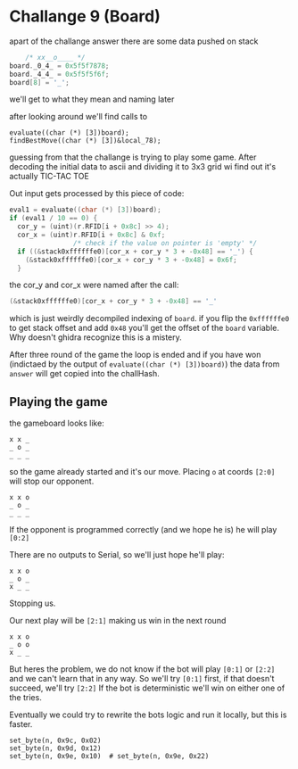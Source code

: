 # Challange 9 (Board)

apart of the challange answer there are some data pushed on stack
``` c
	/* xx__o____ */
board._0_4_ = 0x5f5f7878;
board._4_4_ = 0x5f5f5f6f;
board[8] = '_';
```
we'll get to what they mean and naming later

after looking around we'll find calls to 
```
evaluate((char (*) [3])board);
findBestMove((char (*) [3])&local_78);
```

guessing from that the challange is trying to play some game.
After decoding the initial data to ascii and dividing it to 3x3 grid wi find out it's actually TIC-TAC TOE

Out input gets processed by this piece of code:
```c
eval1 = evaluate((char (*) [3])board);
if (eval1 / 10 == 0) {
  cor_y = (uint)(r.RFID[i + 0x8c] >> 4);
  cor_x = (uint)r.RFID[i + 0x8c] & 0xf;
				/* check if the value on pointer is 'empty' */
  if ((&stack0xffffffe0)[cor_x + cor_y * 3 + -0x48] == '_') {
	(&stack0xffffffe0)[cor_x + cor_y * 3 + -0x48] = 0x6f;
  }
```
the cor_y and cor_x were named after the call: 
```c
(&stack0xffffffe0)[cor_x + cor_y * 3 + -0x48] == '_'
```

which is just weirdly decompiled indexing of `board`.
if you flip the `0xffffffe0` to get stack offset and add `0x48` you'll get the offset of the
`board` variable. Why doesn't ghidra recognize this is a mistery.


After three round of the game the loop is ended and if you have won (indictaed by the output of `evaluate((char (*) [3])board)`)
the data from `answer` will get copied into the challHash.

## Playing the game

the gameboard looks like:
```
x x _
_ o _
_ _ _
```
so the game already started and it's our move.
Placing `o` at coords `[2:0] ` will stop our opponent.
```
x x o
_ o _
_ _ _
```
If the opponent is programmed correctly (and we hope he is) he will play `[0:2]` 

There are no outputs to Serial, so we'll just hope he'll play:
```
x x o
_ o _
x _ _
```
Stopping us.

Our next play will be `[2:1]` making us win in the next round
```
x x o
_ o o
x _ _
```

But heres the problem, we do not know if the bot will play `[0:1]` or `[2:2]` and we can't learn that in any way.
So we'll try `[0:1]` first, if that doesn't succeed, we'll try `[2:2]`
If the bot is deterministic we'll win on either one of the tries.

Eventually we could try to rewrite the bots logic and run it locally, but this is faster.

```
set_byte(n, 0x9c, 0x02)
set_byte(n, 0x9d, 0x12)
set_byte(n, 0x9e, 0x10)  # set_byte(n, 0x9e, 0x22)
```

